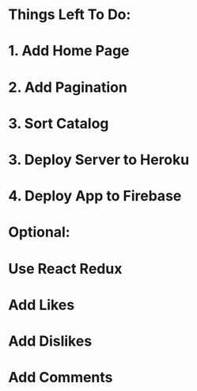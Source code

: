 # Things Left To Do:
# 1. Add Home Page
# 2. Add Pagination
# 3. Sort Catalog
# 3. Deploy Server to Heroku
# 4. Deploy App to Firebase
# Optional:
# Use React Redux
# Add Likes
# Add Dislikes
# Add Comments
